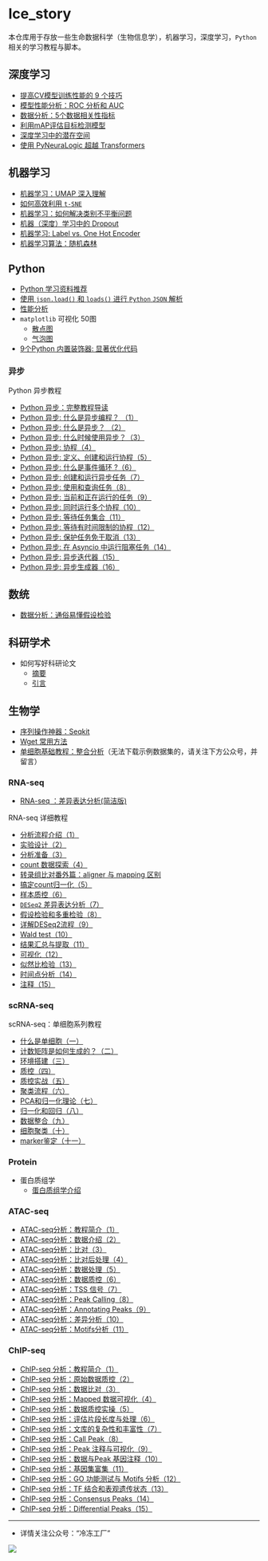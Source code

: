 # Ice_story
本仓库用于存放一些生命数据科学（生物信息学），机器学习，深度学习，`Python`相关的学习教程与脚本。



## 深度学习

- [提高CV模型训练性能的 9 个技巧](https://github.com/Jwindler/Ice_story/blob/main/src/cv/9_cv_tricks.md)
- [模型性能分析：ROC 分析和 AUC](https://github.com/Jwindler/Ice_story/blob/main/src/machine_learning/ROC_AUC.md)
- [数据分析：5个数据相关性指标](https://github.com/Jwindler/Ice_story/blob/main/src/machine_learning/5_data_silmilarity_metrics.md)
- [利用mAP评估目标检测模型](https://github.com/Jwindler/Ice_story/blob/main/src/cv/mAP_evaluate.md)
- [深度学习中的潜在空间](https://github.com/Jwindler/Ice_story/blob/main/src/machine_learning/Latent_Space.md)
- [使用 PyNeuraLogic 超越 Transformers](https://github.com/Jwindler/Ice_story/blob/main/src/machine_learning/PyNeuraLogic.md)



## 机器学习

- [机器学习：UMAP 深入理解](https://github.com/Jwindler/Ice_story/blob/main/src/machine_learning/UMAP.md)
- [如何高效利用 `t-SNE`](https://github.com/Jwindler/Ice_story/blob/main/src/machine_learning/tSNE.md)
- [机器学习：如何解决类别不平衡问题](https://github.com/Jwindler/Ice_story/blob/main/src/machine_learning/class_imbalance.md)
- [机器（深度）学习中的 Dropout](https://github.com/Jwindler/Ice_story/blob/main/src/machine_learning/Dropout.md)
- [机器学习: Label vs. One Hot Encoder](https://github.com/Jwindler/Ice_story/blob/main/src/machine_learning/label_vs_one_hot.md)
- [机器学习算法：随机森林](https://github.com/Jwindler/Ice_story/blob/main/src/machine_learning/Random_Forest.md)



## Python

- [Python 学习资料推荐](https://github.com/Jwindler/Ice_story/blob/main/src/python/python.md)
- [使用 `json.load()` 和 `loads()` 进行 `Python` `JSON` 解析](https://github.com/Jwindler/Ice_story/blob/main/src/python/json_load_loads.md)
- [性能分析](https://github.com/Jwindler/Ice_story/blob/main/src/python/memory_line_profiler.md)
- `matplotlib` 可视化 50图
  - [散点图](https://github.com/Jwindler/Ice_story/blob/main/src/visualization_50/01_scatterplot.md)
  - [气泡图](https://github.com/Jwindler/Ice_story/blob/main/src/visualization_50/02_bubble_chart.md)
- [9个Python 内置装饰器: 显著优化代码](https://github.com/Jwindler/Ice_story/blob/main/src/python/9_decorators.md)



### 异步

Python 异步教程
- [Python 异步：完整教程导读](https://github.com/Jwindler/Ice_story/blob/main/src/python/Asyncio/Asyncio_0.md)
- [Python 异步: 什么是异步编程？ （1）](https://github.com/Jwindler/Ice_story/blob/main/src/python/Asyncio/Asyncio_1.md)
- [Python 异步: 什么是异步？ （2）](https://github.com/Jwindler/Ice_story/blob/main/src/python/Asyncio/Asyncio_2.md)
- [Python 异步: 什么时候使用异步？（3）](https://github.com/Jwindler/Ice_story/blob/main/src/python/Asyncio/Asyncio_3.md)
- [Python 异步: 协程（4）](https://github.com/Jwindler/Ice_story/blob/main/src/python/Asyncio/Asyncio_4.md)
- [Python 异步: 定义、创建和运行协程（5）](https://github.com/Jwindler/Ice_story/blob/main/src/python/Asyncio/Asyncio_5.md)
- [Python 异步: 什么是事件循环 ?（6）](https://github.com/Jwindler/Ice_story/blob/main/src/python/Asyncio/Asyncio_6.md)
- [Python 异步: 创建和运行异步任务（7）](https://github.com/Jwindler/Ice_story/blob/main/src/python/Asyncio/Asyncio_7.md)
- [Python 异步: 使用和查询任务（8）](https://github.com/Jwindler/Ice_story/blob/main/src/python/Asyncio/Asyncio_8.md)
- [Python 异步: 当前和正在运行的任务（9）](https://github.com/Jwindler/Ice_story/blob/main/src/python/Asyncio/Asyncio_9.md)
- [Python 异步: 同时运行多个协程（10）](https://github.com/Jwindler/Ice_story/blob/main/src/python/Asyncio/Asyncio_10.md)
- [Python 异步: 等待任务集合（11）](https://github.com/Jwindler/Ice_story/blob/main/src/python/Asyncio/Asyncio_11.md)
- [Python 异步: 等待有时间限制的协程（12）](https://github.com/Jwindler/Ice_story/blob/main/src/python/Asyncio/Asyncio_12.md)
- [Python 异步: 保护任务免于取消（13）](https://github.com/Jwindler/Ice_story/blob/main/src/python/Asyncio/Asyncio_13.md)
- [Python 异步: 在 Asyncio 中运行阻塞任务（14）](https://github.com/Jwindler/Ice_story/blob/main/src/python/Asyncio/Asyncio_14.md)
- [Python 异步: 异步迭代器（15）](https://github.com/Jwindler/Ice_story/blob/main/src/python/Asyncio/Asyncio_15.md)
- [Python 异步: 异步生成器（16）](https://github.com/Jwindler/Ice_story/blob/main/src/python/Asyncio/Asyncio_16.md)




## 数统

- [数据分析：通俗易懂假设检验](https://github.com/Jwindler/Ice_story/blob/main/src/math/introh_hypothesis_test.md)



## 科研学术

- 如何写好科研论文
  - [摘要](https://github.com/Jwindler/Ice_story/blob/main/src/journal/abstract.md)
  - [引言](https://github.com/Jwindler/Ice_story/blob/main/src/journal/Introduction.md)




## 生物学

- [序列操作神器：Seqkit](https://github.com/Jwindler/Ice_story/blob/main/src/biology/Seqkit.md)
- [Wget 常用方法](https://github.com/Jwindler/Ice_story/blob/main/src/biology/Wget.md)
- [单细胞基础教程：整合分析](https://github.com/Jwindler/Ice_story/blob/main/src/biology/scRNA-seq/scRNA-seq_Integrate.md)（无法下载示例数据集的，请关注下方公众号，并留言）



### RNA-seq

- [RNA-seq ：差异表达分析(简洁版)](https://github.com/Jwindler/Ice_story/blob/main/src/biology/RNA-seq/RNA-seq_workflow.md)

RNA-seq 详细教程

- [分析流程介绍（1）](https://github.com/Jwindler/Ice_story/blob/main/src/biology/RNA-seq/1_1.md)
- [实验设计（2）](https://github.com/Jwindler/Ice_story/blob/main/src/biology/RNA-seq/1_2.md)
- [分析准备（3）](https://github.com/Jwindler/Ice_story/blob/main/src/biology/RNA-seq/1_3.md)
- [count 数据探索（4）](https://github.com/Jwindler/Ice_story/blob/main/src/biology/RNA-seq/2_1.md)
- [转录组比对番外篇：aligner 与 mapping 区别](https://github.com/Jwindler/Ice_story/blob/main/src/biology/RNA-seq/aligner_vs_mapping.md)
- [搞定count归一化（5）](https://github.com/Jwindler/Ice_story/blob/main/src/biology/RNA-seq/2_2.md)
- [样本质控（6）](https://github.com/Jwindler/Ice_story/blob/main/src/biology/RNA-seq/2_3.md)
- [ `DESeq2` 差异表达分析（7）](https://github.com/Jwindler/Ice_story/blob/main/src/biology/RNA-seq/2_4.md)
- [假设检验和多重检验（8）](https://github.com/Jwindler/Ice_story/blob/main/src/biology/RNA-seq/2_5.md)
- [详解DESeq2流程（9）](https://github.com/Jwindler/Ice_story/blob/main/src/biology/RNA-seq/3_1.md)
- [Wald test（10）](https://github.com/Jwindler/Ice_story/blob/main/src/biology/RNA-seq/3_2.md)
- [结果汇总与提取（11）](https://github.com/Jwindler/Ice_story/blob/main/src/biology/RNA-seq/3_3.md)
- [可视化（12）](https://github.com/Jwindler/Ice_story/blob/main/src/biology/RNA-seq/3_4.md)
- [似然比检验（13）](https://github.com/Jwindler/Ice_story/blob/main/src/biology/RNA-seq/3_5.md)
- [时间点分析（14）](https://github.com/Jwindler/Ice_story/blob/main/src/biology/RNA-seq/3_6.md)
- [注释（15）](https://github.com/Jwindler/Ice_story/blob/main/src/biology/RNA-seq/4_1.md)



### scRNA-seq

scRNA-seq：单细胞系列教程
- [什么是单细胞（一）](https://github.com/Jwindler/Ice_story/blob/main/src/biology/scRNA-seq/01.md)
- [计数矩阵是如何生成的？（二）](https://github.com/Jwindler/Ice_story/blob/main/src/biology/scRNA-seq/02.md)
- [环境搭建（三）](https://github.com/Jwindler/Ice_story/blob/main/src/biology/scRNA-seq/03.md)
- [质控（四）](https://github.com/Jwindler/Ice_story/blob/main/src/biology/scRNA-seq/04.md)
- [质控实战（五）](https://github.com/Jwindler/Ice_story/blob/main/src/biology/scRNA-seq/05.md)
- [聚类流程（六）](https://github.com/Jwindler/Ice_story/blob/main/src/biology/scRNA-seq/06.md)
- [PCA和归一化理论（七）](https://github.com/Jwindler/Ice_story/blob/main/src/biology/scRNA-seq/07.md)
- [归一化和回归（八）](https://github.com/Jwindler/Ice_story/blob/main/src/biology/scRNA-seq/08.md)
- [数据整合（九）](https://github.com/Jwindler/Ice_story/blob/main/src/biology/scRNA-seq/09.md)
- [细胞聚类（十）](https://github.com/Jwindler/Ice_story/blob/main/src/biology/scRNA-seq/10.md)
- [marker鉴定（十一）](https://github.com/Jwindler/Ice_story/blob/main/src/biology/scRNA-seq/11.md)



### Protein

- 蛋白质组学
  - [蛋白质组学介绍](https://github.com/Jwindler/Ice_story/blob/main/src/biology/Proteomics/introduction.md)



### ATAC-seq

- [ATAC-seq分析：教程简介（1）](https://github.com/Jwindler/Ice_story/blob/main/src/biology/ATAC-seq/part_0.md)
- [ATAC-seq分析：数据介绍（2）](https://github.com/Jwindler/Ice_story/blob/main/src/biology/ATAC-seq/part_1_1.md)
- [ATAC-seq分析：比对（3）](https://github.com/Jwindler/Ice_story/blob/main/src/biology/ATAC-seq/part_1_2.md)
- [ATAC-seq分析：比对后处理（4）](https://github.com/Jwindler/Ice_story/blob/main/src/biology/ATAC-seq/part_1_3.md)
- [ATAC-seq分析：数据处理（5）](https://github.com/Jwindler/Ice_story/blob/main/src/biology/ATAC-seq/part_1_4.md)
- [ATAC-seq分析：数据质控（6）](https://github.com/Jwindler/Ice_story/blob/main/src/biology/ATAC-seq/part_1_QC.md)
- [ATAC-seq分析：TSS 信号（7）](https://github.com/Jwindler/Ice_story/blob/main/src/biology/ATAC-seq/part_2_1.md)
- [ATAC-seq分析：Peak Calling（8）](https://github.com/Jwindler/Ice_story/blob/main/src/biology/ATAC-seq/part_2_2.md)
- [ATAC-seq分析：Annotating Peaks（9）](https://github.com/Jwindler/Ice_story/blob/main/src/biology/ATAC-seq/part_2_3.md)
- [ATAC-seq分析：差异分析（10）](https://github.com/Jwindler/Ice_story/blob/main/src/biology/ATAC-seq/part_2_4.md)
- [ATAC-seq分析：Motifs分析（11）](https://github.com/Jwindler/Ice_story/blob/main/src/biology/ATAC-seq/part_2_5.md)



### ChIP-seq

- [ChIP-seq 分析：教程简介（1）](https://github.com/Jwindler/Ice_story/blob/main/src/biology/Chip-seq/part_0.md)
- [ChIP-seq 分析：原始数据质控（2）](https://github.com/Jwindler/Ice_story/blob/main/src/biology/Chip-seq/part_1_1.md)
- [ChIP-seq 分析：数据比对（3）](https://github.com/Jwindler/Ice_story/blob/main/src/biology/Chip-seq/part_1_2.md)
- [ChIP-seq 分析：Mapped 数据可视化（4）](https://github.com/Jwindler/Ice_story/blob/main/src/biology/Chip-seq/part_1_3.md)
- [ChIP-seq 分析：数据质控实操（5）](https://github.com/Jwindler/Ice_story/blob/main/src/biology/Chip-seq/part_2_1.md)
- [ChIP-seq 分析：评估片段长度与处理（6）](https://github.com/Jwindler/Ice_story/blob/main/src/biology/Chip-seq/part_2_2.md)
- [ChIP-seq 分析：文库的复杂性和丰富性（7）](https://github.com/Jwindler/Ice_story/blob/main/src/biology/Chip-seq/part_2_3.md)
- [ChIP-seq 分析：Call Peak（8）](https://github.com/Jwindler/Ice_story/blob/main/src/biology/Chip-seq/part_2_4.md)
- [ChIP-seq 分析：Peak 注释与可视化（9）](https://github.com/Jwindler/Ice_story/blob/main/src/biology/Chip-seq/part_2_5.md)
- [ChIP-seq 分析：数据与Peak 基因注释（10）](https://github.com/Jwindler/Ice_story/blob/main/src/biology/Chip-seq/part_3_1.md)
- [ChIP-seq 分析：基因集富集（11）](https://github.com/Jwindler/Ice_story/blob/main/src/biology/Chip-seq/part_3_2.md)
- [ChIP-seq 分析：GO 功能测试与 Motifs 分析（12）](https://github.com/Jwindler/Ice_story/blob/main/src/biology/Chip-seq/part_3_3.md)
- [ChIP-seq 分析：TF 结合和表观遗传状态（13）](https://github.com/Jwindler/Ice_story/blob/main/src/biology/Chip-seq/part_4_1.md)
- [ChIP-seq 分析：Consensus Peaks（14）](https://github.com/Jwindler/Ice_story/blob/main/src/biology/Chip-seq/part_4_2.md)
- [ChIP-seq 分析：Differential Peaks（15）](https://github.com/Jwindler/Ice_story/blob/main/src/biology/Chip-seq/part_4_3.md)






---



- 详情关注公众号：“冷冻工厂”

![](https://swindler-typora.oss-cn-chengdu.aliyuncs.com/typora_imgs/image-20221112155559803.png)
